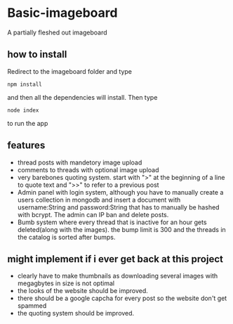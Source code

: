 # Basic-imageboard
A partially fleshed out imageboard


## how to install
Redirect to the imageboard folder and type 
```
npm install
```
and then all the dependencies will install. Then type
```
node index
```
to run the app

## features
* thread posts with mandetory image upload
* comments to threads with optional image upload
* very barebones quoting system. start with ">" at the beginning of a line to quote text and ">>" to refer to a previous post
* Admin panel with login system, although you have to manually create a users collection in mongodb and insert a document with username:String and password:String that has to manually be hashed with bcrypt. The admin can IP ban and delete posts.
* Bumb system where every thread that is inactive for an hour gets deleted(along with the images). the bump limit is 300 and the threads in the catalog is sorted after bumps.


## might implement if i ever get back at this project
* clearly have to make thumbnails as downloading several images with megagbytes in size is not optimal
* the looks of the website should be improved.
* there should be a google capcha for every post so the website don't get spammed
* the quoting system should be improved.
